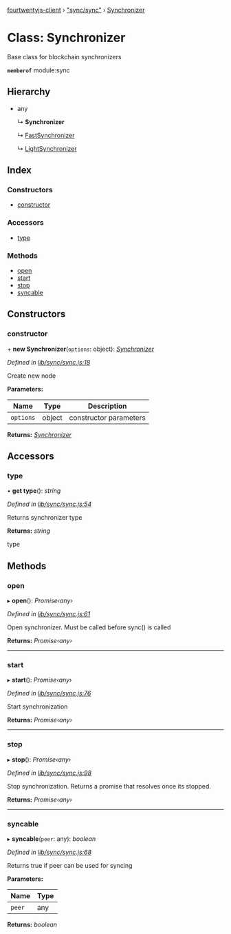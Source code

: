 [fourtwentyjs-client](../README.md) › ["sync/sync"](../modules/_sync_sync_.md) › [Synchronizer](_sync_sync_.synchronizer.md)

# Class: Synchronizer

Base class for blockchain synchronizers

**`memberof`** module:sync

## Hierarchy

* any

  ↳ **Synchronizer**

  ↳ [FastSynchronizer](_sync_fastsync_.fastsynchronizer.md)

  ↳ [LightSynchronizer](_sync_lightsync_.lightsynchronizer.md)

## Index

### Constructors

* [constructor](_sync_sync_.synchronizer.md#constructor)

### Accessors

* [type](_sync_sync_.synchronizer.md#type)

### Methods

* [open](_sync_sync_.synchronizer.md#open)
* [start](_sync_sync_.synchronizer.md#start)
* [stop](_sync_sync_.synchronizer.md#stop)
* [syncable](_sync_sync_.synchronizer.md#syncable)

## Constructors

###  constructor

\+ **new Synchronizer**(`options`: object): *[Synchronizer](_sync_sync_.synchronizer.md)*

*Defined in [lib/sync/sync.js:18](https://github.com/420integrated/fourtwentyjs-client/blob/master/lib/sync/sync.js#L18)*

Create new node

**Parameters:**

Name | Type | Description |
------ | ------ | ------ |
`options` | object | constructor parameters |

**Returns:** *[Synchronizer](_sync_sync_.synchronizer.md)*

## Accessors

###  type

• **get type**(): *string*

*Defined in [lib/sync/sync.js:54](https://github.com/420integrated/fourtwentyjs-client/blob/master/lib/sync/sync.js#L54)*

Returns synchronizer type

**Returns:** *string*

type

## Methods

###  open

▸ **open**(): *Promise‹any›*

*Defined in [lib/sync/sync.js:61](https://github.com/420integrated/fourtwentyjs-client/blob/master/lib/sync/sync.js#L61)*

Open synchronizer. Must be called before sync() is called

**Returns:** *Promise‹any›*

___

###  start

▸ **start**(): *Promise‹any›*

*Defined in [lib/sync/sync.js:76](https://github.com/420integrated/fourtwentyjs-client/blob/master/lib/sync/sync.js#L76)*

Start synchronization

**Returns:** *Promise‹any›*

___

###  stop

▸ **stop**(): *Promise‹any›*

*Defined in [lib/sync/sync.js:98](https://github.com/420integrated/fourtwentyjs-client/blob/master/lib/sync/sync.js#L98)*

Stop synchronization. Returns a promise that resolves once its stopped.

**Returns:** *Promise‹any›*

___

###  syncable

▸ **syncable**(`peer`: any): *boolean*

*Defined in [lib/sync/sync.js:68](https://github.com/420integrated/fourtwentyjs-client/blob/master/lib/sync/sync.js#L68)*

Returns true if peer can be used for syncing

**Parameters:**

Name | Type |
------ | ------ |
`peer` | any |

**Returns:** *boolean*
